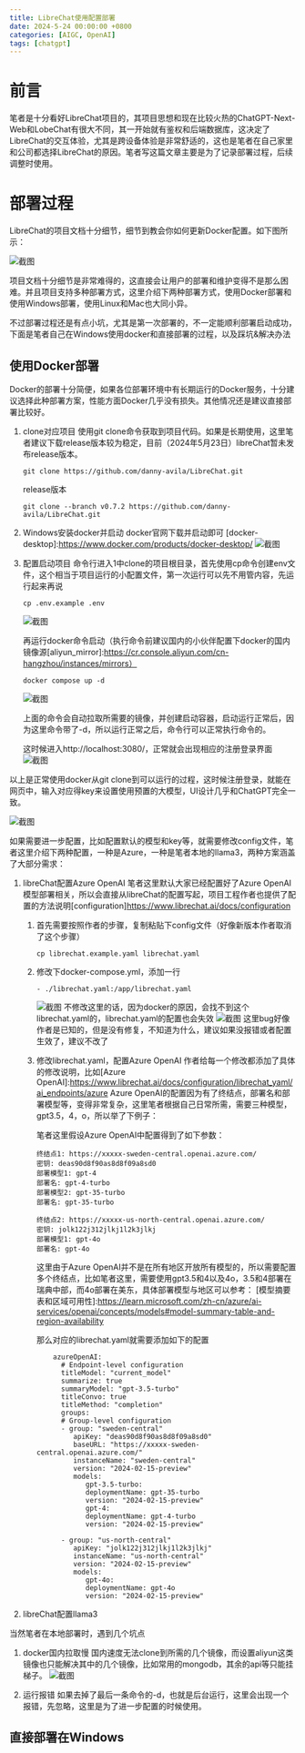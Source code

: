 ```yaml
---
title: LibreChat使用配置部署
date: 2024-5-24 00:00:00 +0800
categories: [AIGC, OpenAI]
tags: [chatgpt]
---
```


# 前言

笔者是十分看好LibreChat项目的，其项目思想和现在比较火热的ChatGPT-Next-Web和LobeChat有很大不同，其一开始就有鉴权和后端数据库，这决定了LibreChat的交互体验，尤其是跨设备体验是非常舒适的，这也是笔者在自己家里和公司都选择LibreChat的原因。笔者写这篇文章主要是为了记录部署过程，后续调整时使用。

# 部署过程

LibreChat的项目文档十分细节，细节到教会你如何更新Docker配置。如下图所示：

![截图](/assets/image/2024/5/20240524021544.png)

项目文档十分细节是非常难得的，这直接会让用户的部署和维护变得不是那么困难。并且项目支持多种部署方式，这里介绍下两种部署方式，使用Docker部署和使用Windows部署，使用Linux和Mac也大同小异。

不过部署过程还是有点小坑，尤其是第一次部署的，不一定能顺利部署启动成功，下面是笔者自己在Windows使用docker和直接部署的过程，以及踩坑&解决办法

## 使用Docker部署

Docker的部署十分简便，如果各位部署环境中有长期运行的Docker服务，十分建议选择此种部署方案，性能方面Docker几乎没有损失。其他情况还是建议直接部署比较好。

1. clone对应项目
    使用git clone命令获取到项目代码。如果是长期使用，这里笔者建议下载release版本较为稳定，目前（2024年5月23日）libreChat暂未发布release版本。

    ```
    git clone https://github.com/danny-avila/LibreChat.git
    ```

    release版本

    ```
    git clone --branch v0.7.2 https://github.com/danny-avila/LibreChat.git
    ```

2. Windows安装docker并启动
   docker官网下载并启动即可
   [docker-desktop]:https://www.docker.com/products/docker-desktop/
   ![截图](/assets/image/2024/5/20240523232229.png)

3. 配置启动项目
   命令行进入1中clone的项目根目录，首先使用cp命令创建env文件，这个相当于项目运行的小配置文件，第一次运行可以先不用管内容，先运行起来再说
   ```
   cp .env.example .env
   ```

   ![截图](/assets/image/2024/5/20240523233430.png)

   再运行docker命令启动（执行命令前建议国内的小伙伴配置下docker的国内镜像源[aliyun_mirror]:https://cr.console.aliyun.com/cn-hangzhou/instances/mirrors）

   ```
   docker compose up -d
   ```

   ![截图](/assets/image/2024/5/20240524014108.png)

   上面的命令会自动拉取所需要的镜像，并创建启动容器，启动运行正常后，因为这里命令带了-d，所以运行正常之后，命令行可以正常执行命令的。

   这时候进入http://localhost:3080/，正常就会出现相应的注册登录界面
   ![截图](/assets/image/2024/5/20240524015917.png)

以上是正常使用docker从git clone到可以运行的过程，这时候注册登录，就能在网页中，输入对应得key来设置使用预置的大模型，UI设计几乎和ChatGPT完全一致。

![截图](/assets/image/2024/5/20240524020904.png)

如果需要进一步配置，比如配置默认的模型和key等，就需要修改config文件，笔者这里介绍下两种配置，一种是Azure，一种是笔者本地的llama3，两种方案涵盖了大部分需求：

1. libreChat配置Azure OpenAI
   笔者这里默认大家已经配置好了Azure OpenAI模型部署相关，所以会直接从libreChat的配置写起，项目工程作者也提供了配置的方法说明[configuration]https://www.librechat.ai/docs/configuration
   1. 首先需要按照作者的步骤，复制粘贴下config文件（好像新版本作者取消了这个步骤）
      ```
      cp librechat.example.yaml librechat.yaml
      ```
   2. 修改下docker-compose.yml，添加一行
      ```
      - ./librechat.yaml:/app/librechat.yaml
      ```
      ![截图](/assets/image/2024/5/20240524143301.png)
      不修改这里的话，因为docker的原因，会找不到这个librechat.yaml的，librechat.yaml的配置也会失效
      ![截图](/assets/image/2024/5/20240524015745.png)
      这里bug好像作者是已知的，但是没有修复，不知道为什么，建议如果没报错或者配置生效了，建议不改了
   
   3. 修改librechat.yaml，配置Azure OpenAI
      作者给每一个修改都添加了具体的修改说明，比如[Azure OpenAI]:https://www.librechat.ai/docs/configuration/librechat_yaml/ai_endpoints/azure
      Azure OpenAI的配置因为有了终结点，部署名和部署模型等，变得非常复杂，这里笔者根据自己日常所需，需要三种模型，gpt3.5，4，o，所以举了下例子：

      笔者这里假设Azure OpenAI中配置得到了如下参数：
      ```
      终结点1: https://xxxxx-sweden-central.openai.azure.com/
      密钥: deas90d8f90as8d8f09a8sd0
      部署模型1: gpt-4
      部署名: gpt-4-turbo
      部署模型2: gpt-35-turbo
      部署名: gpt-35-turbo

      终结点2: https://xxxxx-us-north-central.openai.azure.com/
      密钥: jolk122j312jlkj1l2k3jlkj
      部署模型1: gpt-4o
      部署名: gpt-4o
      ```
      
      这里由于Azure OpenAI并不是在所有地区开放所有模型的，所以需要配置多个终结点，比如笔者这里，需要使用gpt3.5和4以及4o，3.5和4部署在瑞典中部，而4o部署在美东，具体部署模型与地区可以参考：
      [模型摘要表和区域可用性]:https://learn.microsoft.com/zh-cn/azure/ai-services/openai/concepts/models#model-summary-table-and-region-availability

      那么对应的librechat.yaml就需要添加如下的配置
      ```
          azureOpenAI:
            # Endpoint-level configuration
            titleModel: "current_model"
            summarize: true
            summaryModel: "gpt-3.5-turbo"
            titleConvo: true
            titleMethod: "completion"
            groups:
            # Group-level configuration
            - group: "sweden-central"
               apiKey: "deas90d8f90as8d8f09a8sd0"
               baseURL: "https://xxxxx-sweden-central.openai.azure.com/"
               instanceName: "sweden-central"
               version: "2024-02-15-preview"
               models:
                  gpt-3.5-turbo:
                  deploymentName: gpt-35-turbo
                  version: "2024-02-15-preview"
                  gpt-4:
                  deploymentName: gpt-4-turbo
                  version: "2024-02-15-preview"
            
            - group: "us-north-central"
               apiKey: "jolk122j312jlkj1l2k3jlkj"
               instanceName: "us-north-central"
               version: "2024-02-15-preview"
               models:
                  gpt-4o:
                  deploymentName: gpt-4o
                  version: "2024-02-15-preview"
      ```


2. libreChat配置llama3

当然笔者在本地部署时，遇到几个坑点

1. docker国内拉取慢
   国内速度无法clone到所需的几个镜像，而设置aliyun这类镜像也只能解决其中的几个镜像，比如常用的mongodb，其余的api等只能挂梯子。
   ![截图](/assets/image/2024/5/20240524020411.png)

2. 运行报错
   如果去掉了最后一条命令的-d，也就是后台运行，这里会出现一个报错，先忽略，这里是为了进一步配置的时候使用。
   

## 直接部署在Windows
